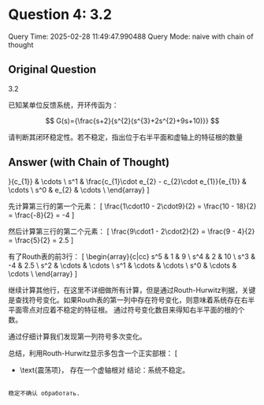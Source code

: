 # Question 4: 3.2

Query Time: 2025-02-28 11:49:47.990488
Query Mode: naive with chain of thought

## Original Question
3.2  

已知某单位反馈系统，开环传函为：  

$$
G(s)={\frac{s+2}{s^{2}(s^{3}+2s^{2}+9s+10)}}
$$  

请判断其闭环稳定性。若不稳定，指出位于右半平面和虚轴上的特征根的数量

## Answer (with Chain of Thought)
}{c_{1}} & \cdots \\
s^1 & \frac{c_{1}\cdot e_{2} - c_{2}\cdot e_{1}}{e_{1}} & \cdots \\
s^0 & e_{2} & \cdots \\
\end{array}
\]

先计算第三行的第一个元素：
\[
\frac{1\cdot10 - 2\cdot9}{2} = \frac{10 - 18}{2} = \frac{-8}{2} = -4
\]

然后计算第三行的第二个元素：
\[
\frac{9\cdot1 - 2\cdot2}{2} = \frac{9 - 4}{2} = \frac{5}{2} = 2.5
\]

有了Routh表的前3行：
\[
\begin{array}{c|cc}
s^5 & 1 & 9 \\
s^4 & 2 & 10 \\
s^3 & -4 & 2.5 \\
s^2 & \cdots & \cdots \\
s^1 & \cdots & \cdots \\
s^0 & \cdots & \cdots \\
\end{array}
\]

继续计算其他行，在这里不详细做所有计算，但是通过Routh-Hurwitz判据，关键是查找符号变化。如果Routh表的第一列中存在符号变化，则意味着系统存在右半平面零点对应着不稳定的特征根。 
通过符号变化数目来得知右半平面的根的个数。

通过仔细计算我们发现第一列符号多次变化。

总结，利用Routh-Hurwitz显示多包含一个正实部根：
\[
- \text{震荡项}， 存在一个虚轴根对
结论：系统不稳定。
``` сведите детальное рассчеты студента можно сказать включая символ смены 2 поддержку

稳定不确认 обработать.